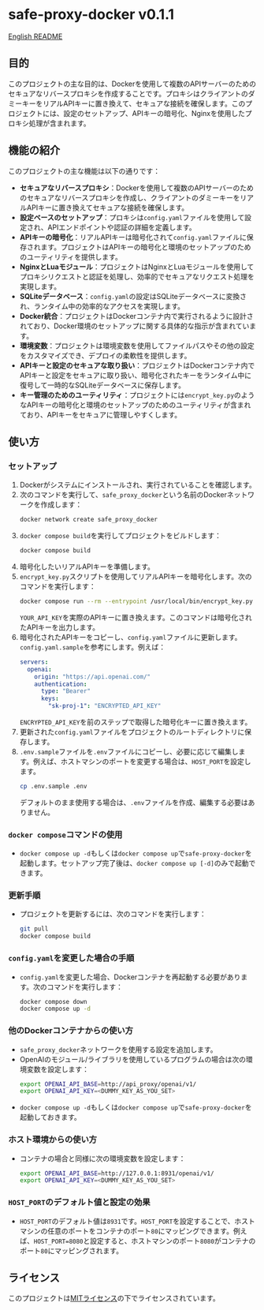 # safe-proxy-docker v0.1.1
<!-- This file contains the version number of the project. Changes should be reflected in README-en.md. -->

[English README](README-en.md)

## 目的

このプロジェクトの主な目的は、Dockerを使用して複数のAPIサーバーのためのセキュアなリバースプロキシを作成することです。プロキシはクライアントのダミーキーをリアルAPIキーに置き換えて、セキュアな接続を確保します。このプロジェクトには、設定のセットアップ、APIキーの暗号化、Nginxを使用したプロキシ処理が含まれます。

## 機能の紹介

このプロジェクトの主な機能は以下の通りです：

- **セキュアなリバースプロキシ**：Dockerを使用して複数のAPIサーバーのためのセキュアなリバースプロキシを作成し、クライアントのダミーキーをリアルAPIキーに置き換えてセキュアな接続を確保します。
- **設定ベースのセットアップ**：プロキシは`config.yaml`ファイルを使用して設定され、APIエンドポイントや認証の詳細を定義します。
- **APIキーの暗号化**：リアルAPIキーは暗号化されて`config.yaml`ファイルに保存されます。プロジェクトはAPIキーの暗号化と環境のセットアップのためのユーティリティを提供します。
- **NginxとLuaモジュール**：プロジェクトはNginxとLuaモジュールを使用してプロキシリクエストと認証を処理し、効率的でセキュアなリクエスト処理を実現します。
- **SQLiteデータベース**：`config.yaml`の設定はSQLiteデータベースに変換され、ランタイム中の効率的なアクセスを実現します。
- **Docker統合**：プロジェクトはDockerコンテナ内で実行されるように設計されており、Docker環境のセットアップに関する具体的な指示が含まれています。
- **環境変数**：プロジェクトは環境変数を使用してファイルパスやその他の設定をカスタマイズでき、デプロイの柔軟性を提供します。
- **APIキーと設定のセキュアな取り扱い**：プロジェクトはDockerコンテナ内でAPIキーと設定をセキュアに取り扱い、暗号化されたキーをランタイム中に復号して一時的なSQLiteデータベースに保存します。
- **キー管理のためのユーティリティ**：プロジェクトには`encrypt_key.py`のようなAPIキーの暗号化と環境のセットアップのためのユーティリティが含まれており、APIキーをセキュアに管理しやすくします。

## 使い方

### セットアップ

1. Dockerがシステムにインストールされ、実行されていることを確認します。
2. 次のコマンドを実行して、`safe_proxy_docker`という名前のDockerネットワークを作成します：
   ```sh
   docker network create safe_proxy_docker
   ```
3. `docker compose build`を実行してプロジェクトをビルドします：
   ```sh
   docker compose build
   ```
4. 暗号化したいリアルAPIキーを準備します。
5. `encrypt_key.py`スクリプトを使用してリアルAPIキーを暗号化します。次のコマンドを実行します：
   ```sh
   docker compose run --rm --entrypoint /usr/local/bin/encrypt_key.py api_proxy YOUR_API_KEY
   ```
   `YOUR_API_KEY`を実際のAPIキーに置き換えます。このコマンドは暗号化されたAPIキーを出力します。
6. 暗号化されたAPIキーをコピーし、`config.yaml`ファイルに更新します。`config.yaml.sample`を参考にします。例えば：
   ```yaml
   servers:
     openai:
       origin: "https://api.openai.com/"
       authentication:
         type: "Bearer"
         keys:
           "sk-proj-1": "ENCRYPTED_API_KEY"
   ```
   `ENCRYPTED_API_KEY`を前のステップで取得した暗号化キーに置き換えます。
7. 更新された`config.yaml`ファイルをプロジェクトのルートディレクトリに保存します。
8. `.env.sample`ファイルを`.env`ファイルにコピーし、必要に応じて編集します。例えば、ホストマシンのポートを変更する場合は、`HOST_PORT`を設定します。
   ```sh
   cp .env.sample .env
   ```
   デフォルトのまま使用する場合は、`.env`ファイルを作成、編集する必要はありません。

### `docker compose`コマンドの使用

- `docker compose up -d`もしくは`docker compose up`で`safe-proxy-docker`を起動します。セットアップ完了後は、`docker compose up [-d]`のみで起動できます。

### 更新手順

- プロジェクトを更新するには、次のコマンドを実行します：
  ```sh
  git pull
  docker compose build
  ```

### `config.yaml`を変更した場合の手順

- `config.yaml`を変更した場合、Dockerコンテナを再起動する必要があります。次のコマンドを実行します：
  ```sh
  docker compose down
  docker compose up -d
  ```

### 他のDockerコンテナからの使い方

- `safe_proxy_docker`ネットワークを使用する設定を追加します。
- OpenAIのモジュール/ライブラリを使用しているプログラムの場合は次の環境変数を設定します：
  ```sh
  export OPENAI_API_BASE=http://api_proxy/openai/v1/
  export OPENAI_API_KEY=<DUMMY_KEY_AS_YOU_SET>
  ```
- `docker compose up -d`もしくは`docker compose up`で`safe-proxy-docker`を起動しておきます。

### ホスト環境からの使い方

- コンテナの場合と同様に次の環境変数を設定します：
  ```sh
  export OPENAI_API_BASE=http://127.0.0.1:8931/openai/v1/
  export OPENAI_API_KEY=<DUMMY_KEY_AS_YOU_SET>
  ```

### `HOST_PORT`のデフォルト値と設定の効果

- `HOST_PORT`のデフォルト値は`8931`です。`HOST_PORT`を設定することで、ホストマシンの任意のポートをコンテナのポート`80`にマッピングできます。例えば、`HOST_PORT=8080`と設定すると、ホストマシンのポート`8080`がコンテナのポート`80`にマッピングされます。

## ライセンス

このプロジェクトは[MITライセンス](LICENSE)の下でライセンスされています。
